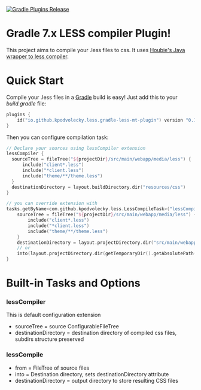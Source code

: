 [![Gradle Plugins Release](https://img.shields.io/github/release/kpodvolecky/gradle-less-mt-plugin.svg)](https://plugins.gradle.org/plugin/io.github.kpodvolecky.less.gradle-less-mt-plugin)

# Gradle 7.x LESS compiler Plugin!
This project aims to compile your .less files to css. It uses [Houbie's Java wrapper to less compiler](https://github.com/houbie/lesscss).

# Quick Start
Compile your .less files in a [Gradle](https://gradle.org) build is easy! Just add this to your *build.gradle* file:

```Kotlin
plugins {
    id("io.github.kpodvolecky.less.gradle-less-mt-plugin") version "0.1.0"
}
```

Then you can configure compilation task:

```Kotlin
// Declare your sources using lessCompiler extension
lessCompiler {
  sourceTree = fileTree("${projectDir}/src/main/webapp/media/less") {
      include("client*.less")
      include("*client.less")
      include("theme/**/theme.less")
  }
  destinationDirectory = layout.buildDirectory.dir("resources/css")
}

// you can override extension with
tasks.getByName<com.github.kpodvolecky.less.LessCompileTask>("lessCompile") {
    sourceTree = fileTree("${projectDir}/src/main/webapp/media/less") {
        include("client*.less")
        include("*client.less")
        include("theme/**/theme.less")
    }
    destinationDirectory = layout.projectDirectory.dir("src/main/webapp/media")
    // or 
    into(layout.projectDirectory.dir(getTemporaryDir().getAbsolutePath()))
}
```

# Built-in Tasks and Options
### lessCompiler
This is default configuration extension
- sourceTree = source ConfigurableFileTree
- destinationDirectory = destination directory of compiled css files, subdirs structure preserved

### lessCompile
- from = FileTree of source files
- into = Destination directory, sets destinationDirectory attribute
- destinationDirectory = output directory to store resulting CSS files

[//]: # (## Contributors)

[//]: # (This project is made possible due to the efforts of these fine people:)

